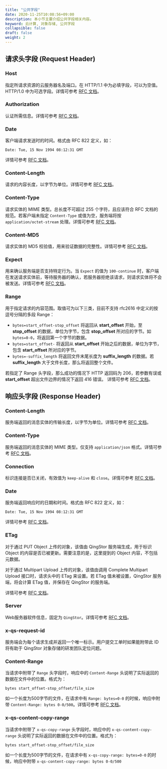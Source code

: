 ```yaml
---
title: "公共字段"
date: 2020-11-25T10:08:56+09:00
description: 本小节主要介绍公共字段相关内容。
keyword: 云计算, 对象存储, 公共字段
collapsible: false
draft: false
weight: 2
---
```


## 请求头字段 (Request Header)

### Host

指定所请求资源的云服务器名及端口。在 HTTP/1.1 中为必填字段，可以为空值。HTTP/1.0 中为可选字段。详情可参考 [RFC 文档](http://www.w3.org/Protocols/rfc2616/rfc2616-sec14.html#sec14.23)。

### Authorization

认证所需信息。详情可参考 [RFC 文档](http://www.w3.org/Protocols/rfc2616/rfc2616-sec14.html#sec14.8)。

### Date

客户端请求发送时的时间。格式由 RFC 822 定义，如：
```
Date: Tue, 15 Nov 1994 08:12:31 GMT
```

详情可参考 [RFC 文档](http://www.w3.org/Protocols/rfc2616/rfc2616-sec14.html#sec14.18)。

### Content-Length

请求的内容长度，以字节为单位。详情可参考 [RFC 文档](http://www.w3.org/Protocols/rfc2616/rfc2616-sec14.html#sec14.13)。

### Content-Type

请求实体的 MIME 类型。总长度不可超过 255 个字符，且应该符合 RFC 文档的规范。若客户端未指定 `Content-Type` 或值为空，服务端将按 `application/octet-stream` 处理。详情可参考 [RFC 文档](http://www.w3.org/Protocols/rfc2616/rfc2616-sec14.html#sec14.17)。

### Content-MD5

请求实体的 MD5 校验值，用来验证数据的完整性。详情可参考 [RFC 文档](http://www.w3.org/Protocols/rfc2616/rfc2616-sec14.html#sec14.15)。

### Expect

用来确认服务端是否支持特定行为。当 `Expect` 的值为 `100-continue` 时，客户端在发送请求实体前，等待服务器的确认，若服务器拒绝该请求，则请求实体将不会被发送。详情可参考 [RFC 文档](http://www.w3.org/Protocols/rfc2616/rfc2616-sec14.html#sec14.20)。

### Range

用于指定请求的内容范围。取值可为以下三类，目前不支持 rfc2616 中定义的按逗号分隔的多段 Range：

- `bytes=start_offset-stop_offset` 将返回从 **start_offset** 开始，至 **stop_offset** 的数据，单位为字节，包含 **stop_offset** 所对应的字节。如 `bytes=0-0`，将返回第一个字节的数据。
- `bytes=start_offset-` 将返回从 **start_offset** 开始之后的数据，单位为字节，包含 **start_offset** 所对应的字节。
- `bytes=-suffix_length` 将返回文件末尾长度为 **suffix_length** 的数据。若 **suffix_length** 大于文件长度，那么将返回整个文件。

若指定了 Range 头字段，那么成功的情况下 HTTP 返回码为 206，若参数有误或 **start_offset** 超出文件边界的情况下返回 416 错误。 详情可参考 [RFC 文档](https://www.w3.org/Protocols/rfc2616/rfc2616-sec14.html#sec14.35)。


## 响应头字段 (Response Header)

### Content-Length

服务端返回的消息实体的传输长度，以字节为单位。详情可参考 [RFC 文档](http://www.w3.org/Protocols/rfc2616/rfc2616-sec14.html#sec14.13)。

### Content-Type

服务端返回的消息实体的 MIME 类型。仅支持 `application/json` 格式。详情可参考 [RFC 文档](http://www.w3.org/Protocols/rfc2616/rfc2616-sec14.html#sec14.17)。

### Connection

标识连接是否已关闭，有效值为 `keep-alive` 和 `close`。详情可参考 [RFC 文档](http://www.w3.org/Protocols/rfc2616/rfc2616-sec14.html#sec14.10)。

### Date

服务端返回响应时的日期和时间。格式由 RFC 822 定义，如：
```
Date: Tue, 15 Nov 1994 08:12:31 GMT
```

详情可参考 [RFC 文档](http://www.w3.org/Protocols/rfc2616/rfc2616-sec14.html#sec14.18)。

### ETag

对于通过 PUT Object 上传的对象，该值由 QingStor 服务端生成，用于标识 Object 的内容是否已被更新。需要注意的是，这里提到的 Object 内容，不包括元数据。

对于通过 Multipart Upload 上传的对象，该值由调用 Complete Multipart Upload 接口时，请求头中的 ETag 来设置。若 ETag 值未被设置，QingStor 服务端，将会计算 ETag 值，并保存在 QingStor 的服务端。

详情可参考 [RFC 文档](http://www.w3.org/Protocols/rfc2616/rfc2616-sec14.html#sec14.19)。

### Server

Web服务器软件信息，固定为 `QingStor`。详情可参考 [RFC 文档](http://www.w3.org/Protocols/rfc2616/rfc2616-sec14.html#sec14.38)。

### x-qs-request-id

服务端会为每个请求生成并返回一个唯一标示。用户提交工单时如果能附带此 ID 将有助于 QingStor 对象存储的研发团队定位问题。

### Content-Range

当请求中附带了 `Range` 头字段时，响应中的 `Content-Range` 头说明了实际返回的数据在文件中的位置。格式为：
```
bytes start_offset-stop_offset/file_size
```
如一个长度为500字节的文件，在请求中有 `Range: bytes=0-0` 的时候，响应中附带 `Content-Range: bytes 0-0/500`。详情可参考 [RFC 文档](http://www.w3.org/Protocols/rfc2616/rfc2616-sec14.html#sec14.16)。

### x-qs-content-copy-range

当请求中附带了 `x-qs-copy-range` 头字段时，响应中的 `x-qs-content-copy-range` 头说明了实际返回的数据在文件中的位置。格式为：
```
bytes start_offset-stop_offset/file_size
```
如一个长度为500字节的文件，在请求中有 `x-qs-copy-range: bytes=0-0` 的时候，响应中附带 `x-qs-content-copy-range: bytes 0-0/500`
